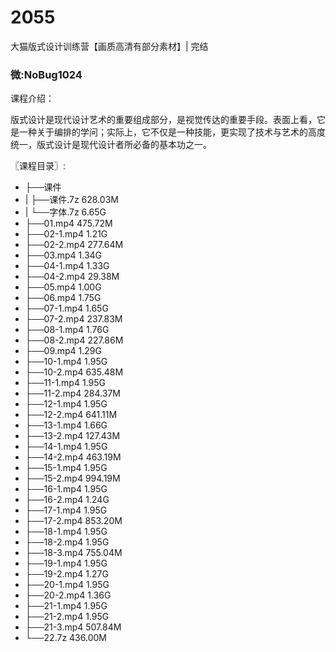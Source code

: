 # 2055
大猫版式设计训练营【画质高清有部分素材】| 完结
### 微:NoBug1024 


课程介绍：

版式设计是现代设计艺术的重要组成部分，是视觉传达的重要手段。表面上看，它是一种关于编排的学问；实际上，它不仅是一种技能，更实现了技术与艺术的高度统一，版式设计是现代设计者所必备的基本功之一。

〖课程目录〗:

- ├──课件  
- |   ├──课件.7z  628.03M
- |   └──字体.7z  6.65G
- ├──01.mp4  475.72M
- ├──02-1.mp4  1.21G
- ├──02-2.mp4  277.64M
- ├──03.mp4  1.34G
- ├──04-1.mp4  1.33G
- ├──04-2.mp4  29.38M
- ├──05.mp4  1.00G
- ├──06.mp4  1.75G
- ├──07-1.mp4  1.65G
- ├──07-2.mp4  237.83M
- ├──08-1.mp4  1.76G
- ├──08-2.mp4  227.86M
- ├──09.mp4  1.29G
- ├──10-1.mp4  1.95G
- ├──10-2.mp4  635.48M
- ├──11-1.mp4  1.95G
- ├──11-2.mp4  284.37M
- ├──12-1.mp4  1.95G
- ├──12-2.mp4  641.11M
- ├──13-1.mp4  1.66G
- ├──13-2.mp4  127.43M
- ├──14-1.mp4  1.95G
- ├──14-2.mp4  463.19M
- ├──15-1.mp4  1.95G
- ├──15-2.mp4  994.19M
- ├──16-1.mp4  1.95G
- ├──16-2.mp4  1.24G
- ├──17-1.mp4  1.95G
- ├──17-2.mp4  853.20M
- ├──18-1.mp4  1.95G
- ├──18-2.mp4  1.95G
- ├──18-3.mp4  755.04M
- ├──19-1.mp4  1.95G
- ├──19-2.mp4  1.27G
- ├──20-1.mp4  1.95G
- ├──20-2.mp4  1.36G
- ├──21-1.mp4  1.95G
- ├──21-2.mp4  1.95G
- ├──21-3.mp4  507.84M
- └──22.7z  436.00M
